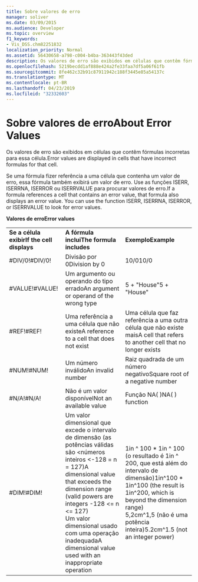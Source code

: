 ```yaml
---
title: Sobre valores de erro
manager: soliver
ms.date: 03/09/2015
ms.audience: Developer
ms.topic: overview
f1_keywords:
- Vis_DSS.chm82251832
localization_priority: Normal
ms.assetid: 56430658-a798-c004-b4ba-363443f43ded
description: Os valores de erro são exibidos em células que contêm fórmulas incorretas para essa célula.
ms.openlocfilehash: 5219becdd1af888e424a2fe33faa7df5a06f61fb
ms.sourcegitcommit: 8fe462c32b91c87911942c188f3445e85a54137c
ms.translationtype: MT
ms.contentlocale: pt-BR
ms.lasthandoff: 04/23/2019
ms.locfileid: "32332603"
---
```

# <a name="about-error-values"></a><span data-ttu-id="65ce8-103">Sobre valores de erro</span><span class="sxs-lookup"><span data-stu-id="65ce8-103">About Error Values</span></span>

<span data-ttu-id="65ce8-104">Os valores de erro são exibidos em células que contêm fórmulas incorretas para essa célula.</span><span class="sxs-lookup"><span data-stu-id="65ce8-104">Error values are displayed in cells that have incorrect formulas for that cell.</span></span>
  
<span data-ttu-id="65ce8-p101">Se uma fórmula fizer referência a uma célula que contenha um valor de erro, essa fórmula também exibirá um valor de erro. Use as funções ISERR, ISERRNA, ISERROR ou ISERRVALUE para procurar valores de erro.</span><span class="sxs-lookup"><span data-stu-id="65ce8-p101">If a formula references a cell that contains an error value, that formula also displays an error value. You can use the function ISERR, ISERRNA, ISERROR, or ISERRVALUE to look for error values.</span></span>
  
<span data-ttu-id="65ce8-107">**Valores de erro**</span><span class="sxs-lookup"><span data-stu-id="65ce8-107">**Error values**</span></span>

||||
|:-----|:-----|:-----|
|<span data-ttu-id="65ce8-108">**Se a célula exibir**</span><span class="sxs-lookup"><span data-stu-id="65ce8-108">**If the cell displays**</span></span> <br/> |<span data-ttu-id="65ce8-109">**A fórmula inclui**</span><span class="sxs-lookup"><span data-stu-id="65ce8-109">**The formula includes**</span></span> <br/> |<span data-ttu-id="65ce8-110">**Exemplo**</span><span class="sxs-lookup"><span data-stu-id="65ce8-110">**Example**</span></span> <br/> |
| <span data-ttu-id="65ce8-111">#DIV/0!</span><span class="sxs-lookup"><span data-stu-id="65ce8-111">#DIV/0!</span></span>  <br/> |<span data-ttu-id="65ce8-112">Divisão por 0</span><span class="sxs-lookup"><span data-stu-id="65ce8-112">Division by 0</span></span>  <br/> |<span data-ttu-id="65ce8-113">10/0</span><span class="sxs-lookup"><span data-stu-id="65ce8-113">10/0</span></span>  <br/> |
| <span data-ttu-id="65ce8-114">#VALUE!</span><span class="sxs-lookup"><span data-stu-id="65ce8-114">#VALUE!</span></span>  <br/> | <span data-ttu-id="65ce8-115">Um argumento ou operando do tipo errado</span><span class="sxs-lookup"><span data-stu-id="65ce8-115">An argument or operand of the wrong type</span></span>  <br/> | <span data-ttu-id="65ce8-116">5 + "House"</span><span class="sxs-lookup"><span data-stu-id="65ce8-116">5 + "House"</span></span>  <br/> |
| <span data-ttu-id="65ce8-117">#REF!</span><span class="sxs-lookup"><span data-stu-id="65ce8-117">#REF!</span></span>  <br/> | <span data-ttu-id="65ce8-118">Uma referência a uma célula que não existe</span><span class="sxs-lookup"><span data-stu-id="65ce8-118">A reference to a cell that does not exist</span></span>  <br/> | <span data-ttu-id="65ce8-119">Uma célula que faz referência a uma outra célula que não existe mais</span><span class="sxs-lookup"><span data-stu-id="65ce8-119">A cell that refers to another cell that no longer exists</span></span>  <br/> |
| <span data-ttu-id="65ce8-120">#NUM!</span><span class="sxs-lookup"><span data-stu-id="65ce8-120">#NUM!</span></span>  <br/> | <span data-ttu-id="65ce8-121">Um número inválido</span><span class="sxs-lookup"><span data-stu-id="65ce8-121">An invalid number</span></span>  <br/> | <span data-ttu-id="65ce8-122">Raiz quadrada de um número negativo</span><span class="sxs-lookup"><span data-stu-id="65ce8-122">Square root of a negative number</span></span>  <br/> |
| <span data-ttu-id="65ce8-123">#N/A!</span><span class="sxs-lookup"><span data-stu-id="65ce8-123">#N/A!</span></span>  <br/> | <span data-ttu-id="65ce8-124">Não é um valor disponível</span><span class="sxs-lookup"><span data-stu-id="65ce8-124">Not an available value</span></span>  <br/> | <span data-ttu-id="65ce8-125">Função NA( )</span><span class="sxs-lookup"><span data-stu-id="65ce8-125">NA( ) function</span></span>  <br/> |
| <span data-ttu-id="65ce8-126">#DIM!</span><span class="sxs-lookup"><span data-stu-id="65ce8-126">#DIM!</span></span>  <br/> | <span data-ttu-id="65ce8-127">Um valor dimensional que excede o intervalo de dimensão (as potências válidas são \<números inteiros \<-128 = n = 127)</span><span class="sxs-lookup"><span data-stu-id="65ce8-127">A dimensional value that exceeds the dimension range (valid powers are integers -128 \<= n \<= 127)</span></span>  <br/> <span data-ttu-id="65ce8-128">Um valor dimensional usado com uma operação inadequada</span><span class="sxs-lookup"><span data-stu-id="65ce8-128">A dimensional value used with an inappropriate operation</span></span>  <br/> |<span data-ttu-id="65ce8-129">1in ^ 100 \* 1in ^ 100 (o resultado é 1in ^ 200, que está além do intervalo de dimensão)</span><span class="sxs-lookup"><span data-stu-id="65ce8-129">1in^100 \* 1in^100 (the result is 1in^200, which is beyond the dimension range)</span></span>  <br/> <span data-ttu-id="65ce8-130">5,2cm^1,5 (não é uma potência inteira)</span><span class="sxs-lookup"><span data-stu-id="65ce8-130">5.2cm^1.5 (not an integer power)</span></span>  <br/> |
   

